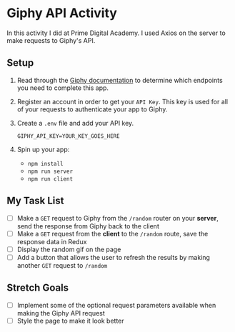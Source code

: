 # Giphy API Activity

In this activity I did at Prime Digital Academy. I used Axios on the server to make requests to Giphy's API.

## Setup

1. Read through the [Giphy documentation](https://developers.giphy.com/) to determine which endpoints you need to complete this app.

2. Register an account in order to get your `API Key`. This key is used for all of your requests to authenticate your app to Giphy.

3. Create a `.env` file and add your API key.

    `GIPHY_API_KEY=YOUR_KEY_GOES_HERE`

4. Spin up your app:

    - `npm install`
    - `npm run server`
    - `npm run client`

## My Task List

- [ ] Make a `GET` request to Giphy from the `/random` router on your **server**, send the response from Giphy back to the client
- [ ] Make a `GET` request from the **client** to the `/random` route, save the response data in Redux
- [ ] Display the random gif on the page
- [ ] Add a button that allows the user to refresh the results by making another `GET` request to `/random`

## Stretch Goals

- [ ] Implement some of the optional request parameters available when making the Giphy API request
- [ ] Style the page to make it look better

